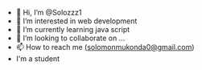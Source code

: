 - 👋 Hi, I’m @Solozzz1
- 👀 I’m interested in web development
- 🌱 I’m currently learning java script
- 💞️ I’m looking to collaborate on ...
- 📫 How to reach me (solomonmukonda0@gmail.com)
- I'm a student

<!---
Solozzz1/Solozzz1 is a ✨ special ✨ repository because its `README.md` (this file) appears on your GitHub profile.
You can click the Preview link to take a look at your changes.
--->
